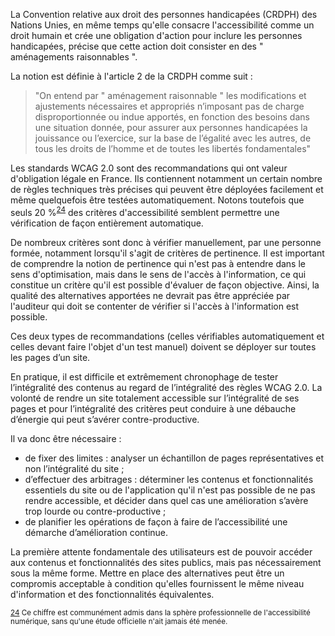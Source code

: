 La Convention relative aux droit des personnes handicapées (CRDPH) des Nations Unies, en même temps qu'elle consacre l'accessibilité comme un droit humain et crée une obligation d'action pour inclure les personnes handicapées, précise que cette action doit consister en des " aménagements raisonnables ".

La notion est définie à l'article 2 de la CRDPH comme suit :
>"On entend par " aménagement raisonnable " les modifications et ajustements nécessaires et appropriés n’imposant pas de charge disproportionnée ou indue apportés, en fonction des besoins dans une situation donnée, pour assurer aux personnes handicapées la jouissance ou l’exercice, sur la base de l’égalité avec les autres, de tous les droits de l’homme et de toutes les libertés fondamentales"

Les standards WCAG 2.0 sont des recommandations qui ont valeur d'obligation légale en France. Ils contiennent notamment un certain nombre de règles techniques très précises qui peuvent être déployées facilement et même quelquefois être testées automatiquement. Notons toutefois que seuls 20 %<sup id="body-ftn24">[24](#ftn24)</sup> des critères d'accessibilité semblent permettre une vérification de façon entièrement automatique.

De nombreux critères sont donc à vérifier manuellement, par une personne formée, notamment lorsqu'il s'agit de critères de pertinence. Il est important de comprendre la notion de pertinence qui n'est pas à entendre dans le sens d'optimisation, mais dans le sens de l'accès à l'information, ce qui constitue un critère qu'il est possible d'évaluer de façon objective. Ainsi, la qualité des alternatives apportées ne devrait pas être appréciée par l'auditeur qui doit se contenter de vérifier si l'accès à l'information est possible.

Ces deux types de recommandations (celles vérifiables automatiquement et celles devant faire l'objet d'un test manuel) doivent se déployer sur toutes les pages d’un site.

En pratique, il est difficile et extrêmement chronophage de tester l’intégralité des contenus au regard de l’intégralité des règles WCAG 2.0. La volonté de rendre un site totalement accessible sur l’intégralité de ses pages et pour l’intégralité des critères peut conduire à une débauche d’énergie qui peut s’avérer contre-productive.

Il va donc être nécessaire :
+ de fixer des limites : analyser un échantillon de pages représentatives et non l’intégralité du site ;
+ d’effectuer des arbitrages : déterminer les contenus et fonctionnalités essentiels du site ou de l'application qu'il n'est pas possible de ne pas rendre accessible, et décider dans quel cas une amélioration s’avère trop lourde ou contre-productive ;
+ de planifier les opérations de façon à faire de l’accessibilité une démarche d’amélioration continue.

La première attente fondamentale des utilisateurs est de pouvoir accéder aux contenus et fonctionnalités des sites publics, mais pas nécessairement sous la même forme. Mettre en place des alternatives peut être un compromis acceptable à condition qu'elles fournissent le même niveau d'information et des fonctionnalités équivalentes.

<sub id="ftn24">[24](#body-ftn24) Ce chiffre est communément admis dans la sphère professionnelle de l'accessibilité numérique, sans qu'une étude officielle n'ait jamais été menée.</sub>  
